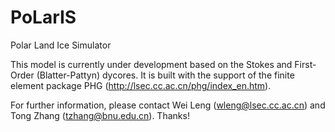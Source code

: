 # PoLarIS

Polar Land Ice Simulator

This model is currently under development based on the Stokes and First-Order (Blatter-Pattyn) dycores. It is built with the support of the finite element package PHG (http://lsec.cc.ac.cn/phg/index_en.htm).

For further information, please contact Wei Leng (wleng@lsec.cc.ac.cn) and Tong Zhang (tzhang@bnu.edu.cn). Thanks!
